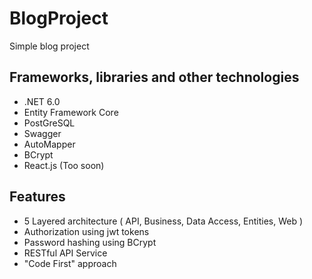 # BlogProject
Simple blog project

## Frameworks, libraries and other technologies
- .NET 6.0
- Entity Framework Core
- PostGreSQL
- Swagger
- AutoMapper
- BCrypt
- React.js (Too soon)

## Features
- 5 Layered architecture ( API, Business, Data Access, Entities, Web )
- Authorization using jwt tokens
- Password hashing using BCrypt
- RESTful API Service
- "Code First" approach 
